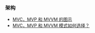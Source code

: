 ### 架构

- [MVC，MVP 和 MVVM 的图示](http://www.ruanyifeng.com/blog/2015/02/mvcmvp_mvvm.html)
- [MVC，MVP 和 MVVM 模式如何选择？](https://zhuanlan.zhihu.com/p/38108311)


